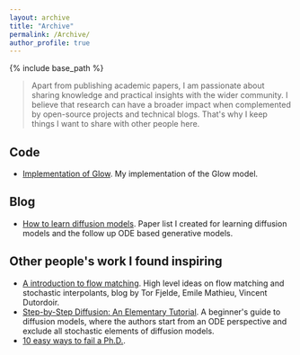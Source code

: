```yaml
---
layout: archive
title: "Archive"
permalink: /Archive/
author_profile: true
---
```


{% include base_path %}

> Apart from publishing academic papers, I am passionate about sharing knowledge and practical insights with the wider community. I believe that research can have a broader impact when complemented by open-source projects and technical blogs. That's why I keep things I want to share with other people here.

## Code
- [Implementation of Glow](). My implementation of the Glow model.

## Blog
- [How to learn diffusion models](https://www.zhihu.com/question/658056360/answer/3526228476). Paper list I created for learning diffusion models and the follow up ODE based generative models.

## Other people's work I found inspiring
- [A introduction to flow matching](https://mlg.eng.cam.ac.uk/blog/2024/01/20/flow-matching.html). High level ideas on flow matching and stochastic interpolants, blog by Tor Fjelde, Emile Mathieu, Vincent Dutordoir.
- [Step-by-Step Diffusion: An Elementary Tutorial](https://arxiv.org/pdf/2406.08929). A beginner's guide to diffusion models, where the authors start from an ODE perspective and exclude all stochastic elements of diffusion models.
- [10 easy ways to fail a Ph.D.](https://matt.might.net/articles/ways-to-fail-a-phd/).